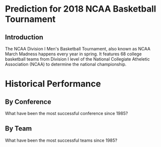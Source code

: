 # Prediction for 2018 NCAA Basketball Tournament

## Introduction

The NCAA Division I Men's Basketball Tournament, also known as NCAA March Madness happens every year in spring. It features 68 college basketball teams from Division I level of the National Collegiate Atheletic Association (NCAA) to determine the national championship. 

# Historical Performance

## By Conference
What have been the most successful conference since 1985?

## By Team
What have been the most successful teams since 1985? 
